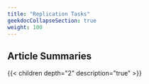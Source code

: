 ```yaml
---
title: "Replication Tasks"
geekdocCollapseSection: true
weight: 100
---
```



## Article Summaries

{{< children depth="2" description="true" >}}
